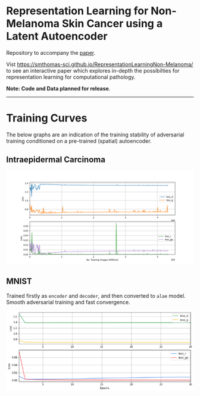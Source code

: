 # Representation Learning for Non-Melanoma Skin Cancer using a Latent Autoencoder

Repository to accompany the [paper](https://arxiv.org/abs/2209.01779).

Vist https://smthomas-sci.github.io/RepresentationLearningNon-Melanoma/ to see an interactive paper 
which explores in-depth the possibilties for representation learning for computational pathology. 

**Note: Code and Data planned for release**.


<hr>

# Training Curves

The below graphs are an indication of the training stability of adversarial training conditioned on a pre-trained (spatial) autoencoder.

## Intraepidermal Carcinoma


![Image](./assets/IEC_curves.png)

## MNIST

Trained firstly as `encoder` and `decoder`, and then converted to `alae` model. Smooth adversarial training and fast convergence.

![Image](./assets/mnist_curves.png)





